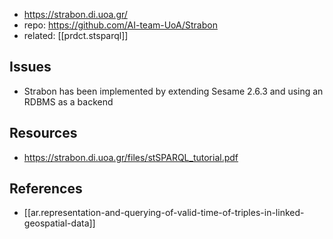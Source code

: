
- https://strabon.di.uoa.gr/
- repo: https://github.com/AI-team-UoA/Strabon
- related: [[prdct.stsparql]]



## Issues

- Strabon has been implemented by extending Sesame 2.6.3 and using an RDBMS as a backend

## Resources

- https://strabon.di.uoa.gr/files/stSPARQL_tutorial.pdf

## References

- [[ar.representation-and-querying-of-valid-time-of-triples-in-linked-geospatial-data]]